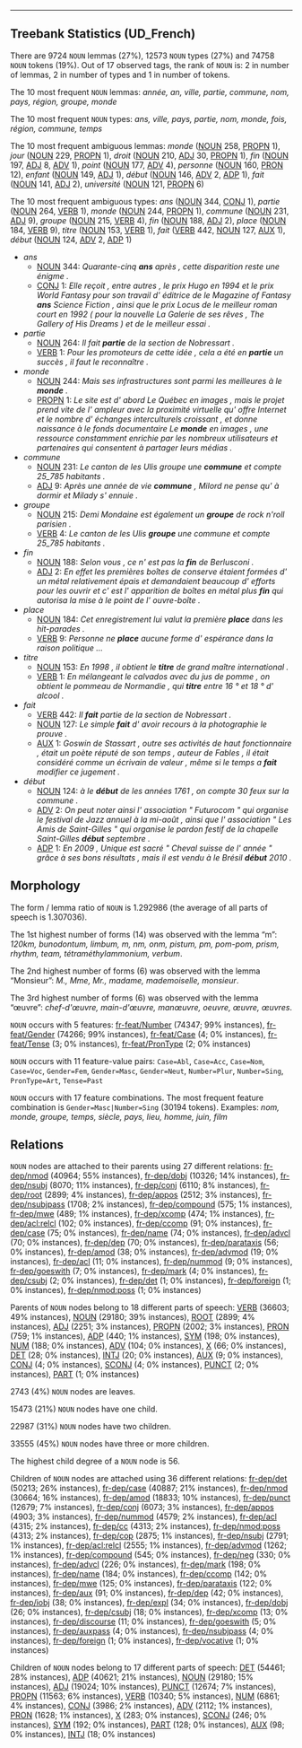 

--------------------------------------------------------------------------------

## Treebank Statistics (UD_French)

There are 9724 `NOUN` lemmas (27%), 12573 `NOUN` types (27%) and 74758 `NOUN` tokens (19%).
Out of 17 observed tags, the rank of `NOUN` is: 2 in number of lemmas, 2 in number of types and 1 in number of tokens.

The 10 most frequent `NOUN` lemmas: <em>année, an, ville, partie, commune, nom, pays, région, groupe, monde</em>

The 10 most frequent `NOUN` types:  <em>ans, ville, pays, partie, nom, monde, fois, région, commune, temps</em>

The 10 most frequent ambiguous lemmas: <em>monde</em> ([NOUN]() 258, [PROPN]() 1), <em>jour</em> ([NOUN]() 229, [PROPN]() 1), <em>droit</em> ([NOUN]() 210, [ADJ]() 30, [PROPN]() 1), <em>fin</em> ([NOUN]() 197, [ADJ]() 8, [ADV]() 1), <em>point</em> ([NOUN]() 177, [ADV]() 4), <em>personne</em> ([NOUN]() 160, [PRON]() 12), <em>enfant</em> ([NOUN]() 149, [ADJ]() 1), <em>début</em> ([NOUN]() 146, [ADV]() 2, [ADP]() 1), <em>fait</em> ([NOUN]() 141, [ADJ]() 2), <em>université</em> ([NOUN]() 121, [PROPN]() 6)

The 10 most frequent ambiguous types:  <em>ans</em> ([NOUN]() 344, [CONJ]() 1), <em>partie</em> ([NOUN]() 264, [VERB]() 1), <em>monde</em> ([NOUN]() 244, [PROPN]() 1), <em>commune</em> ([NOUN]() 231, [ADJ]() 9), <em>groupe</em> ([NOUN]() 215, [VERB]() 4), <em>fin</em> ([NOUN]() 188, [ADJ]() 2), <em>place</em> ([NOUN]() 184, [VERB]() 9), <em>titre</em> ([NOUN]() 153, [VERB]() 1), <em>fait</em> ([VERB]() 442, [NOUN]() 127, [AUX]() 1), <em>début</em> ([NOUN]() 124, [ADV]() 2, [ADP]() 1)


* <em>ans</em>
  * [NOUN]() 344: <em>Quarante-cinq <b>ans</b> après , cette disparition reste une énigme .</em>
  * [CONJ]() 1: <em>Elle reçoit , entre autres , le prix Hugo en 1994 et le prix World Fantasy pour son travail d' éditrice de le Magazine of Fantasy <b>ans</b> Science Fiction , ainsi que le prix Locus de le meilleur roman court en 1992 ( pour la nouvelle La Galerie de ses rêves , The Gallery of His Dreams ) et de le meilleur essai .</em>
* <em>partie</em>
  * [NOUN]() 264: <em>Il fait <b>partie</b> de la section de Nobressart .</em>
  * [VERB]() 1: <em>Pour les promoteurs de cette idée , cela a été en <b>partie</b> un succès , il faut le reconnaître .</em>
* <em>monde</em>
  * [NOUN]() 244: <em>Mais ses infrastructures sont parmi les meilleures à le <b>monde</b> .</em>
  * [PROPN]() 1: <em>Le site est d' abord Le Québec en images , mais le projet prend vite de l' ampleur avec la proximité virtuelle qu' offre Internet et le nombre d' échanges interculturels croissant , et donne naissance à le fonds documentaire Le <b>monde</b> en images , une ressource constamment enrichie par les nombreux utilisateurs et partenaires qui consentent à partager leurs médias .</em>
* <em>commune</em>
  * [NOUN]() 231: <em>Le canton de les Ulis groupe une <b>commune</b> et compte 25_785 habitants .</em>
  * [ADJ]() 9: <em>Après une année de vie <b>commune</b> , Milord ne pense qu' à dormir et Milady s' ennuie .</em>
* <em>groupe</em>
  * [NOUN]() 215: <em>Demi Mondaine est également un <b>groupe</b> de rock n'roll parisien .</em>
  * [VERB]() 4: <em>Le canton de les Ulis <b>groupe</b> une commune et compte 25_785 habitants .</em>
* <em>fin</em>
  * [NOUN]() 188: <em>Selon vous , ce n' est pas la <b>fin</b> de Berlusconi .</em>
  * [ADJ]() 2: <em>En effet les premières boîtes de conserve étaient formées d' un métal relativement épais et demandaient beaucoup d' efforts pour les ouvrir et c' est l' apparition de boîtes en métal plus <b>fin</b> qui autorisa la mise à le point de l' ouvre-boîte .</em>
* <em>place</em>
  * [NOUN]() 184: <em>Cet enregistrement lui valut la première <b>place</b> dans les hit-parades .</em>
  * [VERB]() 9: <em>Personne ne <b>place</b> aucune forme d' espérance dans la raison politique ...</em>
* <em>titre</em>
  * [NOUN]() 153: <em>En 1998 , il obtient le <b>titre</b> de grand maître international .</em>
  * [VERB]() 1: <em>En mélangeant le calvados avec du jus de pomme , on obtient le pommeau de Normandie , qui <b>titre</b> entre 16 ° et 18 ° d' alcool .</em>
* <em>fait</em>
  * [VERB]() 442: <em>Il <b>fait</b> partie de la section de Nobressart .</em>
  * [NOUN]() 127: <em>Le simple <b>fait</b> d' avoir recours à la photographie le prouve .</em>
  * [AUX]() 1: <em>Goswin de Stassart , outre ses activités de haut fonctionnaire , était un poète réputé de son temps , auteur de Fables , il était considéré comme un écrivain de valeur , même si le temps a <b>fait</b> modifier ce jugement .</em>
* <em>début</em>
  * [NOUN]() 124: <em>à le <b>début</b> de les années 1761 , on compte 30 feux sur la commune .</em>
  * [ADV]() 2: <em>On peut noter ainsi l' association " Futurocom " qui organise le festival de Jazz annuel à la mi-août , ainsi que l' association " Les Amis de Saint-Gilles " qui organise le pardon festif de la chapelle Saint-Gilles <b>début</b> septembre .</em>
  * [ADP]() 1: <em>En 2009 , Unique est sacré " Cheval suisse de l' année " grâce à ses bons résultats , mais il est vendu à le Brésil <b>début</b> 2010 .</em>

## Morphology

The form / lemma ratio of `NOUN` is 1.292986 (the average of all parts of speech is 1.307036).

The 1st highest number of forms (14) was observed with the lemma “m”: <em>120km, bunodontum, limbum, m, nm, onm, pistum, pm, pom-pom, prism, rhythm, team, tétraméthylammonium, verbum</em>.

The 2nd highest number of forms (6) was observed with the lemma “Monsieur”: <em>M., Mme, Mr., madame, mademoiselle, monsieur</em>.

The 3rd highest number of forms (6) was observed with the lemma “œuvre”: <em>chef-d'œuvre, main-d'œuvre, manœuvre, oeuvre, œuvre, œuvres</em>.

`NOUN` occurs with 5 features: [fr-feat/Number]() (74347; 99% instances), [fr-feat/Gender]() (74266; 99% instances), [fr-feat/Case]() (4; 0% instances), [fr-feat/Tense]() (3; 0% instances), [fr-feat/PronType]() (2; 0% instances)

`NOUN` occurs with 11 feature-value pairs: `Case=Abl`, `Case=Acc`, `Case=Nom`, `Case=Voc`, `Gender=Fem`, `Gender=Masc`, `Gender=Neut`, `Number=Plur`, `Number=Sing`, `PronType=Art`, `Tense=Past`

`NOUN` occurs with 17 feature combinations.
The most frequent feature combination is `Gender=Masc|Number=Sing` (30194 tokens).
Examples: <em>nom, monde, groupe, temps, siècle, pays, lieu, homme, juin, film</em>


## Relations

`NOUN` nodes are attached to their parents using 27 different relations: [fr-dep/nmod]() (40964; 55% instances), [fr-dep/dobj]() (10326; 14% instances), [fr-dep/nsubj]() (8070; 11% instances), [fr-dep/conj]() (6110; 8% instances), [fr-dep/root]() (2899; 4% instances), [fr-dep/appos]() (2512; 3% instances), [fr-dep/nsubjpass]() (1708; 2% instances), [fr-dep/compound]() (575; 1% instances), [fr-dep/mwe]() (489; 1% instances), [fr-dep/xcomp]() (474; 1% instances), [fr-dep/acl:relcl]() (102; 0% instances), [fr-dep/ccomp]() (91; 0% instances), [fr-dep/case]() (75; 0% instances), [fr-dep/name]() (74; 0% instances), [fr-dep/advcl]() (70; 0% instances), [fr-dep/dep]() (70; 0% instances), [fr-dep/parataxis]() (56; 0% instances), [fr-dep/amod]() (38; 0% instances), [fr-dep/advmod]() (19; 0% instances), [fr-dep/acl]() (11; 0% instances), [fr-dep/nummod]() (9; 0% instances), [fr-dep/goeswith]() (7; 0% instances), [fr-dep/mark]() (4; 0% instances), [fr-dep/csubj]() (2; 0% instances), [fr-dep/det]() (1; 0% instances), [fr-dep/foreign]() (1; 0% instances), [fr-dep/nmod:poss]() (1; 0% instances)

Parents of `NOUN` nodes belong to 18 different parts of speech: [VERB]() (36603; 49% instances), [NOUN]() (29180; 39% instances), [ROOT]() (2899; 4% instances), [ADJ]() (2251; 3% instances), [PROPN]() (2002; 3% instances), [PRON]() (759; 1% instances), [ADP]() (440; 1% instances), [SYM]() (198; 0% instances), [NUM]() (188; 0% instances), [ADV]() (104; 0% instances), [X]() (66; 0% instances), [DET]() (28; 0% instances), [INTJ]() (20; 0% instances), [AUX]() (9; 0% instances), [CONJ]() (4; 0% instances), [SCONJ]() (4; 0% instances), [PUNCT]() (2; 0% instances), [PART]() (1; 0% instances)

2743 (4%) `NOUN` nodes are leaves.

15473 (21%) `NOUN` nodes have one child.

22987 (31%) `NOUN` nodes have two children.

33555 (45%) `NOUN` nodes have three or more children.

The highest child degree of a `NOUN` node is 56.

Children of `NOUN` nodes are attached using 36 different relations: [fr-dep/det]() (50213; 26% instances), [fr-dep/case]() (40887; 21% instances), [fr-dep/nmod]() (30664; 16% instances), [fr-dep/amod]() (18833; 10% instances), [fr-dep/punct]() (12679; 7% instances), [fr-dep/conj]() (6073; 3% instances), [fr-dep/appos]() (4903; 3% instances), [fr-dep/nummod]() (4579; 2% instances), [fr-dep/acl]() (4315; 2% instances), [fr-dep/cc]() (4313; 2% instances), [fr-dep/nmod:poss]() (4313; 2% instances), [fr-dep/cop]() (2875; 1% instances), [fr-dep/nsubj]() (2791; 1% instances), [fr-dep/acl:relcl]() (2555; 1% instances), [fr-dep/advmod]() (1262; 1% instances), [fr-dep/compound]() (545; 0% instances), [fr-dep/neg]() (330; 0% instances), [fr-dep/advcl]() (226; 0% instances), [fr-dep/mark]() (198; 0% instances), [fr-dep/name]() (184; 0% instances), [fr-dep/ccomp]() (142; 0% instances), [fr-dep/mwe]() (125; 0% instances), [fr-dep/parataxis]() (122; 0% instances), [fr-dep/aux]() (91; 0% instances), [fr-dep/dep]() (42; 0% instances), [fr-dep/iobj]() (38; 0% instances), [fr-dep/expl]() (34; 0% instances), [fr-dep/dobj]() (26; 0% instances), [fr-dep/csubj]() (18; 0% instances), [fr-dep/xcomp]() (13; 0% instances), [fr-dep/discourse]() (11; 0% instances), [fr-dep/goeswith]() (5; 0% instances), [fr-dep/auxpass]() (4; 0% instances), [fr-dep/nsubjpass]() (4; 0% instances), [fr-dep/foreign]() (1; 0% instances), [fr-dep/vocative]() (1; 0% instances)

Children of `NOUN` nodes belong to 17 different parts of speech: [DET]() (54461; 28% instances), [ADP]() (40621; 21% instances), [NOUN]() (29180; 15% instances), [ADJ]() (19024; 10% instances), [PUNCT]() (12674; 7% instances), [PROPN]() (11563; 6% instances), [VERB]() (10340; 5% instances), [NUM]() (6861; 4% instances), [CONJ]() (3986; 2% instances), [ADV]() (2112; 1% instances), [PRON]() (1628; 1% instances), [X]() (283; 0% instances), [SCONJ]() (246; 0% instances), [SYM]() (192; 0% instances), [PART]() (128; 0% instances), [AUX]() (98; 0% instances), [INTJ]() (18; 0% instances)

